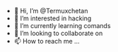 - 👋 Hi, I’m @Termuxchetan
- 👀 I’m interested in hacking
- 🌱 I’m currently learning  comands
- 💞️ I’m looking to collaborate on
- 📫 How to reach me ...

<!---
Termuxchetan/Termuxchetan is a ✨ special ✨ repository because its `README.md` (this file) appears on your GitHub profile.
You can click the Preview link to take a look at your changes.
--->
